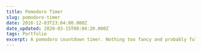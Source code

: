 ```yaml
---
title: Pomodoro Timer
slug: pomodoro-timer
date: 2016-12-03T23:04:00.000Z
date_updated: 2020-03-15T08:04:20.000Z
tags: Portfolio
excerpt: A pomodoro countdown timer. Nothing too fancy and probably full of bugs.
---
```


<script>
  import PomodoroTimer from '$lib/components/PomodoroTimer.svelte'
</script>

<PomodoroTimer />
